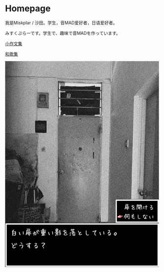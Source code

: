 # Homepage

我是Miskplar / 沙田。学生，音MAD爱好者，日语爱好者。

みすくぷらーです。学生で、趣味で音MADを作っています。

[小作文集](sakubun.md)

[和歌集](waka.md)

![whitespace](assets/imgs/white_space_jp_2.jpg "ここから出るはしない")